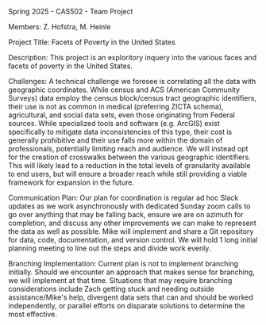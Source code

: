 Spring 2025 - CAS502 - Team Project

Members: Z. Hofstra, M. Heinle

Project Title: Facets of Poverty in the United States

Description: This project is an exploritory inquery into the various 
faces and facets of poverty in the United States.

Challenges: A technical challenge we foresee is correlating all the data with geographic coordinates. While census 
and ACS (American Community Surveys) data employ the census block/census tract geographic identifiers, their use is 
not as common in medical (preferring ZICTA schema), agricultural, and social data sets, even those originating from 
Federal sources. While specialized tools and software (e.g. ArcGIS) exist specifically to mitigate data 
inconsistencies of this type, their cost is generally prohibitive and their use falls more within the domain of 
professionals, potentially limiting reach and audience. We will instead opt for the creation of crosswalks between 
the various geographic identifiers. This will likely lead to a reduction in the total levels of granularity available
 to end users, but will ensure a broader reach while still providing a viable framework for expansion in the future.

Communication Plan: Our plan for coordination is regular ad hoc Slack updates as we work asynchronously with 
dedicated Sunday zoom calls to go over anything that may be falling back, ensure we are on azimuth for completion, 
and discuss any other improvements we can make to represent the data as well as possible. Mike will implement and 
share a Git repository for data, code, documentation, and version control. We will hold 1 long initial planning
meeting to line out the steps and divide work evenly.

Branching Implementation: Current plan is not to implement branching initially. Should we encounter an approach 
that makes sense for branching, we will implement at that time. Situations that may require branching considerations
include Zach getting stuck and needing outside assistance/Mike's help, divergent data sets that can and should be worked
independently, or parallel efforts on disparate solutions to determine the most effective.  
